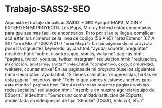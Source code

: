 # Trabajo-SASS2-SEO
Aquí está el trabajo de aplicar SASS2 + SEO
Apliqué MAPS, MIXIN Y EXTEND EN MI PROYECTO.
Los Maps, Mixin y Extend están comentados para que sea mas facil de encontrarlos. Pero por si se te llega a complicar acá están los números de la linea de codigo
(56 A 65) "area Extend"
(67 A 90) "area Mixin"
(286 A 317) "area Maps"v
En las páginas de mi proyecto puse los siguientes keywords:
ayuda.html: "ayuda, soporte, preguntas"
nosotros.html: "sobre, nosotros, que, somos, wakame"
paginas.html: "paginas, twitch, youtube, twitter, instagram"
reclutacion.html: "reclutacion, inscripcion, anotarme, anotar"
index.html: "competitivo, csgo, comunidad, wakame, counter strike"
En las paginas de mi proyecto puse los siguientes meta-description:
ayuda.html: "Si tienes consultas o sugerencias, hazlas en esta pagina."
nosotros.html: "Todo lo que somos y estamos hechos para este mundo."
paginas.html: "Aquí están todas nuestras paginas web y/o redes sociales."
reclutacion.html: "inscribite en nuestra agencia/equipo de ESports."
index.html: "Somos una comunidad/institucion de ESports, ambientada en videojuegos de tipo 'Shooter' (CS:GO, Valorant, etc.)"
